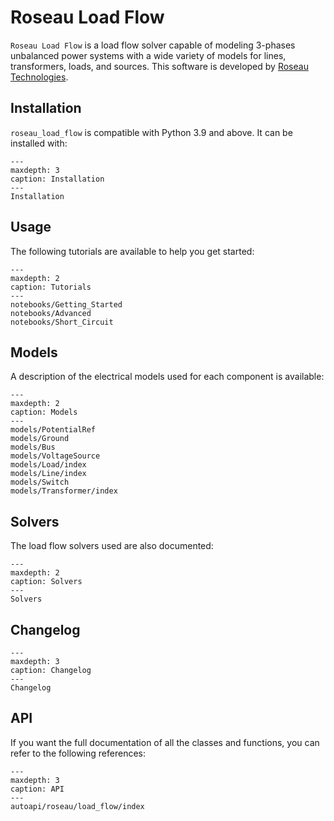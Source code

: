 # Roseau Load Flow

`Roseau Load Flow` is a load flow solver capable of modeling 3-phases unbalanced power systems with
a wide variety of models for lines, transformers, loads, and sources. This software is developed
by [Roseau Technologies](https://www.roseautechnologies.com/en).
<a href="https://www.linkedin.com/company/roseau-technologies/"><i class="fa-brands fa-linkedin" ></i></a>
<a href="https://github.com/RoseauTechnologies/"><i class="fa-brands fa-github" ></i></a>

## Installation

`roseau_load_flow` is compatible with Python 3.9 and above. It can be installed with:

```{toctree}
---
maxdepth: 3
caption: Installation
---
Installation
```

## Usage

The following tutorials are available to help you get started:

```{toctree}
---
maxdepth: 2
caption: Tutorials
---
notebooks/Getting_Started
notebooks/Advanced
notebooks/Short_Circuit
```

## Models

A description of the electrical models used for each component is available:

```{toctree}
---
maxdepth: 2
caption: Models
---
models/PotentialRef
models/Ground
models/Bus
models/VoltageSource
models/Load/index
models/Line/index
models/Switch
models/Transformer/index
```

## Solvers

The load flow solvers used are also documented:

```{toctree}
---
maxdepth: 2
caption: Solvers
---
Solvers
```

## Changelog

```{toctree}
---
maxdepth: 3
caption: Changelog
---
Changelog
```


## API

If you want the full documentation of all the classes and functions, you can refer to the following
references:

```{toctree}
---
maxdepth: 3
caption: API
---
autoapi/roseau/load_flow/index
```
